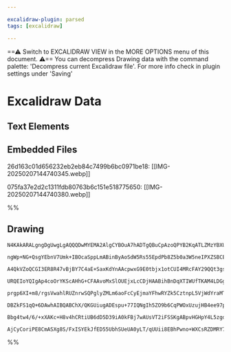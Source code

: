 ```yaml
---

excalidraw-plugin: parsed
tags: [excalidraw]

---
```

==⚠  Switch to EXCALIDRAW VIEW in the MORE OPTIONS menu of this document. ⚠== You can decompress Drawing data with the command palette: 'Decompress current Excalidraw file'. For more info check in plugin settings under 'Saving'


# Excalidraw Data

## Text Elements
## Embedded Files
26d163c01d656232eb2eb84c7499b6bc0971be18: [[IMG-20250207144740345.webp]]

075fa37e2d2c1311fdb80763b6c151e518775650: [[IMG-20250207144740380.webp]]

%%
## Drawing
```compressed-json
N4KAkARALgngDgUwgLgAQQQDwMYEMA2AlgCYBOuA7hADTgQBuCpAzoQPYB2KqATLZMzYBXUtiRoIACyhQ4zZAHoFAc0JRJQgEYA6bGwC2CgF7N6hbEcK4OCtptbErHALRY8RMpWdx8Q1TdIEfARcZgRmBShcZQUebQB2bQBWGjoghH0EDihmbgBtcDBQMBKIEm4IIx4AYWqAGQAlACsARVSSyFhECsJ9aKR+UsxuZwBGABZRgGZtUdGkgA4ANlGF

ngWp+NG+QsgYEbnV7Umk+IBOcaSppLmABinByAoSdW5Rs55EpdPb8Z5b0a3W5neIPXZSBCEZTSN5TJZxeJLeILW7wwGAsEdCDWZTBbi3R4QZhQUhsADWCGqbHwbFIFRJ1mYcFwgWy7VKmlw2DJylJQg4xCpNLpEgZHCZLKyUHZkAAZoR8PgAMqwPESSRcjSBGVEknkhAAdRekjehOJpIpKpgavQgg8Or50I44VyaFGhLYzOwan2bqBhL5AudzFdq

A4QkVZoQCGI3ER8R47vBjBY7C4aE+SaxKdYnAAcpwxG9E0tbjx1otCUI4MRcFAY29QQt3gsPgtxvdCYRmAARdL12NoWUEMKE3nCOAASWIobyAF1CZphAKAKLBTLZWcL8FEDhk7jhyM7tjchtoElCBCE+XBacVHhLYijJZTbAA4jfeFTHgITQ/zTttg8TjGcZyaEsmhviCoyaAgqw6sw7jiKgBQdGAWYdKMuzblihAClgFS4DwOqyuQmR3mgh74Ga

URQEIoYQIgAp4coOrYKScAHhG+CFAAvoMxSlOUEjxLcCDjHAABihBnDqXTIWUfTKAM4LDGgzhnK2ySnJc4xTBsExnJipS+qgzilqM2j3EkIEnDwSRnLc8SEs8xCvGgNkJEC9k3O8HxnO8hKSJC0LSh54xeWWSS+aBPABWchI4jaBLgua+pCrS9LkOKzKstKi5cjygaCtSmWitlEp5SRCrKqqCkatgWoqViaUUkabkmm6NEWggVo2kS1LlAGwhOi6

prgp6XI+m8/rgsVwahlRUZnrwSQPglyZMLm6aoFcCyEjmaYFhwRYZk5CztnpL5VjWdYraMTaJpMwFLBdXa9v2K3Dvgo7guO1bTlui7LsQa4ZFKQM7nh+6UdxhI0qeg6oN9v1YjeCAUegTlJMOmwIDwxA8Ng0xzLKxAAU5L7gcTNwIDcCzxPESTfLcCFIfkuzoY86HYV2+FqeguBTCRZEY0jS2pbR9EVExjgcKxhLsZ6XGKnx4A4dicBwCqd3cIJ0

DBZkFS1qQ+6DAwhAIBQABChX/QKGUiugADEspu+77IQNgIh5ZO9b6CqPWOxUzujHB4ee97pC+/7tvcvbJXClljK5VKkc+1KfsZNJip9QpdpDYUXsZ9kWcB3qbXGtwOylFHMcZIH+p5xUBexubdeZ/7DQjZIC3jbXJdQGXADyXrTX6KUD9HnfZ5wUCSbg+gKqZSTt4PZeSXPSqEEYyH/Gv0+l/7AAqWBQAAgkQyg7RAwSyvlRcd0fDdRKQF/R2wFD

Bbg4tw4/6/+xXAKc+H8v4hCRtiUB6dD5D39iA0kFBj7wAUsVT2iFSSKgABpvHGHpY4L5zgdl+KWey5t0HUnwAATTeA9W4VkEyOXeB2YCa1zZGDYAYPWyYCCXjeNofSCw1pYRKPxf+MCy7d35MQPuEhUHm15CQbeu9q6T0gAo4gKoECcQ8vI0gJAACybBiAICAbgTQwQkYoyvEXdRwc0CCUgNbakEDSDKE5AACkTM5XgD1qA+O8XQpIABKHUDQEDK

AjCyCoriPE8CmASXg8S/FxISYEkJfED55UbhSUeUA0yLT/qUUii8EBhPwno+WXCsRZDMRY7gF5rFYmwEQbRqAGmEg4CU+ppBLweiEFAXcyEGkZKLnYJoCBsA5CVJ0uAhjjGmPMV9EcjTIBcjyYwY+HD8BVNKPJFu6RJlpjYvRKABgkHdFhkeLECMKSWOWfDUIF9DkbK2SrHiIjwCiLlAqcIeteIgF4kAA===
```
%%